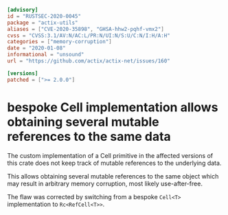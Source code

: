 ```toml
[advisory]
id = "RUSTSEC-2020-0045"
package = "actix-utils"
aliases = ["CVE-2020-35898", "GHSA-hhw2-pqhf-vmx2"]
cvss = "CVSS:3.1/AV:N/AC:L/PR:N/UI:N/S:U/C:N/I:H/A:H"
categories = ["memory-corruption"]
date = "2020-01-08"
informational = "unsound"
url = "https://github.com/actix/actix-net/issues/160"

[versions]
patched = [">= 2.0.0"]
```

# bespoke Cell implementation allows obtaining several mutable references to the same data

The custom implementation of a Cell primitive in the affected versions of this crate
does not keep track of mutable references to the underlying data.

This allows obtaining several mutable references to the same object
which may result in arbitrary memory corruption, most likely use-after-free.

The flaw was corrected by switching from a bespoke `Cell<T>` implementation to `Rc<RefCell<T>>`.
